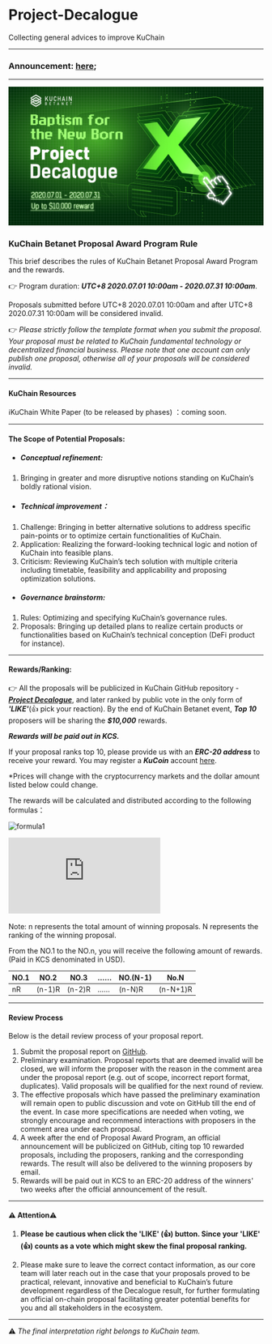 # Project-Decalogue
Collecting general advices to improve KuChain

---
### Announcement: [here](https://github.com/KuChainNetwork/Project-Decalogue/blob/master/announcement/announcement002.md);


---
![kuChainDecalogue](https://github.com/KuChainNetwork/Project-Decalogue/blob/master/imgs/kuChainDecalogue.jpg?raw=true)

### KuChain Betanet Proposal Award Program Rule 

This brief describes the rules of KuChain Betanet Proposal Award Program and the rewards.



:point_right: Program duration: ***UTC+8 2020.07.01 10:00am - 2020.07.31 10:00am***. 

Proposals submitted before UTC+8 2020.07.01 10:00am and after UTC+8 2020.07.31 10:00am will be considered invalid. 

:point_right: *Please strictly follow the template format when you submit the proposal. Your proposal must be related to KuChain fundamental technology or decentralized financial business. Please note that one account can only publish one proposal, otherwise all of your proposals will be considered invalid.*



---

#### KuChain Resources

:information_source:KuChain White Paper (to be released by phases) ：coming soon.



---

#### The Scope of Potential Proposals:

- ##### Conceptual refinement: 

1. Bringing in greater and more disruptive notions standing on KuChain’s boldly rational vision.



- ##### Technical improvement：

1. Challenge: Bringing in better alternative solutions to address specific pain-points or to optimize certain functionalities of KuChain.
2. Application: Realizing the forward-looking technical logic and notion of KuChain into feasible plans.
3. Criticism: Reviewing KuChain’s tech solution with multiple criteria including timetable, feasibility and applicability and proposing optimization solutions.



- ##### Governance brainstorm:

1. Rules: Optimizing and specifying KuChain’s governance rules.
2. Proposals: Bringing up detailed plans to realize certain products or functionalities based on KuChain’s technical conception (DeFi product for instance).



---

#### Rewards/Ranking:

:point_right: All the proposals will be publicized in KuChain GitHub repository - [***Project Decalogue***](https://github.com/KuChainNetwork/Project-Decalogue), and later ranked by public vote in the only form of ***'LIKE'***(👍 pick your reaction). By the end of KuChain Betanet event, ***Top 10*** proposers will be sharing the ***$10,000*** rewards. 



***Rewards will be paid out in KCS.***



If your proposal ranks top 10, please provide us with an ***ERC-20 address*** to receive your reward. You may register a ***KuCoin*** account [here](https://www.kucoin.com/).

*Prices will change with the cryptocurrency markets and the dollar amount listed below could change.



The rewards will be calculated and distributed according to the following formulas：

![formula1](https://latex.codecogs.com/svg.latex?R%20=%2010000/\sum_{i=1}^n%20i;%20(n%3C=10))

![formula2](https://latex.codecogs.com/svg.latex?Rewards%20=%20(n-N+1)R;(n,N%3C=10))

Note: n represents the total amount of winning proposals. N represents the ranking of the winning proposal. 



From the NO.1 to the NO.n, you will receive the following amount of rewards. (Paid in KCS denominated in USD).

| NO.1 | NO.2   | NO.3   | ……   | NO.(N-1) | No.N     |
| ---- | ------ | ------ | ---- | -------- | -------- |
| nR   | (n-1)R | (n-2)R | ……   | (n-N)R   | (n-N+1)R |



---

#### Review Process

Below is the detail review process of your proposal report.

1. Submit the proposal report on [GitHub](https://github.com/KuChainNetwork/Project-Decalogue/issues).
2. Preliminary examination. Proposal reports that are deemed invalid will be closed, we will inform the proposer with the reason in the comment area under the proposal report (e.g. out of scope, incorrect report format, duplicates). Valid proposals will be qualified for the next round of review.
3. The effective proposals which have passed the preliminary examination will remain open to public discussion and vote on GitHub till the end of the event. In case more specifications are needed when voting, we strongly encourage and recommend interactions with proposers in the comment area under each proposal.
4. A week after the end of Proposal Award Program, an official announcement will be publicized on GitHub, citing top 10 rewarded proposals, including the proposers, ranking and the corresponding rewards. The result will also be delivered to the winning proposers by email.
5. Rewards will be paid out in KCS to an ERC-20 address of the winners' two weeks after the official announcement of the result.



---

#### :warning: Attention:warning:

1. **Please be cautious when click the 'LIKE' (👍) button. Since your 'LIKE' (👍) counts as a vote which might skew the final proposal ranking.** 

2. Please make sure to leave the correct contact information, as our core team will later reach out in the case that your proposals proved to be practical, relevant, innovative and beneficial to KuChain’s future development regardless of the Decalogue result, for further formulating an official on-chain proposal facilitating greater potential benefits for you and all stakeholders in the ecosystem.

   

---

:warning: *The final interpretation right belongs to KuChain team.*

